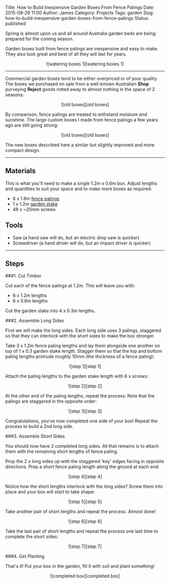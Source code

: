 Title: How to Build Inexpensive Garden Boxes From Fence Palings 
Date: 2015-08-29 11:00
Author: James 
Category: Projects
Tags: garden
Slug: how-to-build-inexpensive-garden-boxes-from-fence-palings
Status: published

Spring is almost upon us and all around Australia garden beds are being prepared for the coming season.

Garden boxes built from fence palings are inexpensive and easy to make. They also look great and best of all they will last for years.

<center>![watering boxes 1][watering boxes 1]</center>

<!--more-->

---

Commercial garden boxes tend to be either overpriced or of poor quality. The boxes we purchased on sale from a well-known Australian **Shop** purveying **Reject** goods rotted away to almost nothing in the space of 2 seasons:

<center>![old boxes][old boxes]</center>


By comparison, fence palings are treated to withstand moisture *and* sunshine. The large custom boxes I made from fence palings a few years ago are still going strong:

<center>![old boxes][old boxes]</center>

The new boxes described here a similar but slightly improved and more compact design.

---

## Materials

This is what you'll need to make a single 1.2m x 0.6m box. Adjust lengths and quantities to suit your space and to make more boxes as required:

- 6 x 1.8m [fence palings][fence palings]
- 1 x 1.2m [garden stake][garden stakes]
- 48 x ~20mm screws

## Tools

- Saw (a hand saw will do, but an electric drop saw is quicker)
- Screwdriver (a hand driver will do, but an impact driver is quicker)

---

## Steps

###1. Cut Timber

Cut each of the fence palings at 1.2m. This will leave you with:

- 6 x 1.2m lengths
- 6 x 0.6m lengths

Cut the garden stake into 4 x 0.3m lengths.

###2. Assemble Long Sides

First we will make the long sides. Each long side uses 3 palings, staggered so that they can interlock with the short sides to make the box stronger.

Take 3 x 1.2m fence paling lengths and lay them alongside one another on top of 1 x 0.3 garden stake length. Stagger them so that the top and bottom paling lengths protrude roughly 10mm (the thickness of a fence paling):

<center>![step 1][step 1]</center>

Attach the paling lengths to the garden stake length with 6 x screws:

<center>![step 2][step 2]</center>

At the other end of the paling lengths, repeat the process. Note that the palings are staggered in the opposite order:

<center>![step 3][step 3]</center>

Congratulations, you've now completed one side of your box! Repeat the process to build a 2nd long side.

###3. Assemble Short Sides

You should now have 2 completed long sides. All that remains is to attach them with the remaining short lengths of fence paling.

Prop the 2 x long sides up with the staggered 'key' edges facing in opposite directions. Prop a short fence paling length along the ground at each end:

<center>![step 4][step 4]</center>

Notice how the short lengths interlock with the long sides? Screw them into place and your box will start to take shape:

<center>![step 5][step 5]</center>

Take another pair of short lengths and repeat the process. Almost done!

<center>![step 6][step 6]</center>

Take the last pair of short lengths and repeat the process one last time to complete the short sides:

<center>![step 7][step 7]</center>

###4. Get Planting

That's it! Put your box in the garden, fill it with soil and plant something!

<center>![completed box][completed box]</center>

[watering boxes 1]:https://farm1.staticflickr.com/612/20584132452_8fbd13839c_z.jpg
[old boxes]:https://farm1.staticflickr.com/664/20593199705_70d074fe06_z.jpg
[original boxes]:https://farm8.staticflickr.com/7197/6902004819_3881b71167_z.jpg
[fence palings]:http://www.bunnings.com.au/100-x-12mm-1-8m-wet-treated-pine-fence-paling_p0051238
[garden stakes]:http://www.bunnings.com.au/growies-25-x-25mm-1200mm-hardwood-garden-stake-6-pack_p3045796
[step 1]:https://farm1.staticflickr.com/627/20405235960_bee4ebf39b_z.jpg
[step 2]:https://farm1.staticflickr.com/759/20406485519_f0e3d69a29_z.jpg
[step 3]:https://farm1.staticflickr.com/749/20584188372_7b580f9641_z.jpg
[step 4]:https://farm6.staticflickr.com/5808/20405220670_94fab1706b_z.jpg
[step 5]:https://farm6.staticflickr.com/5725/19972282903_21cff684c8_z.jpg
[step 6]:https://farm6.staticflickr.com/5694/20599750641_62e827e748_z.jpg
[step 7]:https://farm6.staticflickr.com/5830/20406448919_60ffc11320_z.jpg
[completed box]:https://farm6.staticflickr.com/5636/20593144685_e6ce523145_z.jpg

